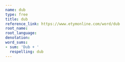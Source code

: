 ```yaml
---
name: dub
type: free
title: dub
reference_link: https://www.etymonline.com/word/dub
root_name: 
root_language: 
denotation: 
word_sums:
- sum: 'Dub + '
  respelling: dub
---
```

